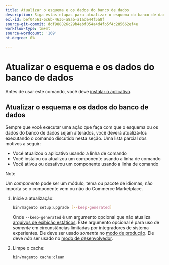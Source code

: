 ```yaml
---
title: Atualizar o esquema e os dados do banco de dados
description: Siga estas etapas para atualizar o esquema do banco de dados do Adobe Commerce.
exl-id: bef04561-6c6b-4636-a8ab-a1ade44f5a8f
source-git-commit: ddf988826c29b4ebf054a4d4fb5f4c285662ef4e
workflow-type: tm+mt
source-wordcount: '169'
ht-degree: 0%

---
```


# Atualizar o esquema e os dados do banco de dados

Antes de usar este comando, você deve [instalar o aplicativo](../advanced.md).

## Atualizar o esquema e os dados do banco de dados

Sempre que você executar uma ação que faça com que o esquema ou os dados do banco de dados sejam alterados, você deverá atualizá-los executando o comando discutido nesta seção. Uma lista parcial dos motivos a seguir:

* Você atualizou o aplicativo usando a linha de comando
* Você instalou ou atualizou um componente usando a linha de comando
* Você ativou ou desativou um componente usando a linha de comando

>[!NOTE]
>
>Um *componente* pode ser um módulo, tema ou pacote de idiomas; não importa se o componente vem ou não do Commerce Marketplace.

1. Inicie a atualização:

   ```bash
   bin/magento setup:upgrade [--keep-generated]
   ```

   Onde `--keep-generated` é um argumento opcional que não atualiza [arquivos de exibição estáticos](../../configuration/cli/static-view-file-deployment.md). Este argumento opcional é para uso de *somente* em circunstâncias limitadas por integradores de sistema experientes. Ele deve ser usado *somente* no [modo de produção](../../configuration/bootstrap/application-modes.md#production-mode). Ele deve *não* ser usado no [modo de desenvolvedor](../../configuration/bootstrap/application-modes.md#developer-mode).

1. Limpe o cache:

   ```bash
   bin/magento cache:clean
   ```
